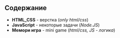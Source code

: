## Содержание

- **HTML_CSS** - верстка (*only html/css*)
- **JavaScript** - некоторые задачи (*Node.JS*)
- **Мемори игра** - mini game (*html/css, JS - логика*)